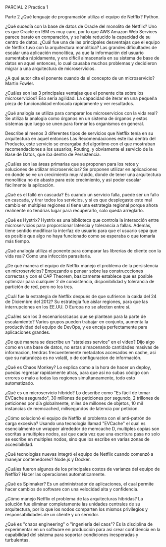 PARCIAL 2 Practica 1

Parte 2
¿Qué lenguaje de programación utiliza el equipo de Netflix?
    Python.

¿Qué sucedía con la base de datos de Oracle del monolito de Netflix?
    Uno es que Oracle en IBM es muy caro, por lo que AWS Amazon Web Services parece barato en comparación, y se había reducido la capacidad de su centro de datos.
¿Cuál fue una de las principales desventajas que el equipo de Netflix tuvo con la arquitectura monolítica?
    Las grandes dificultades de escalar una aplicación monolitica, ya que la información del usuario aumentaba rápidamente, y era dificil almacenarla en su
    sistema de base de datos en aquel entonces, lo cual causaba muchos problemas y decidieron migrar a una arquitectura de microservicios.

¿A qué autor cita el ponente cuando da el concepto de un microservicio?
    Martin Fowler.

¿Cuáles son las 3 principales ventajas que el ponente cita sobre los microservicios?
    Eso sería agilidad. La capacidad de iterar en una pequeña pieza de funcionalidad enfocada rápidamente y ver resultados.

¿Qué analogía se utiliza para comparar los microservicios con la vida real?
    Se utiliza la analogia como órganos en un sistema de órganos y estos sistemas que luego se unen para formar los organismos en general.

Describe al menos 3 diferentes tipos de servicios que Netflix tenía en su arquitectura en aquel entonces
    Las Recomendaciones este iba dentro del Producto, este servicio se encargaba del algoritmo con el que mostraban recomendaciones a los usuarios, Routing, y obviamente el servicio de la Base de Datos, que iba dentro de Persistencia.

¿Cuáles son las áreas primarias que se proponen para los retos y soluciones de utilizar microservicios?
    Se proponen utilizar en aplicaciones en donde se ve un crecimiento muy rápido, donde de tener una arquitectura monolitica no de abasto para este crecimiento, y asi poder escalar fácilmente la aplicación.
    
¿Qué es el falló en cascada?
    Es cuando un servicio falla, puede ser un fallo en cascada, y tirar todos los servicios, y si es que desplegaste este mal cambio en multiples regiones si tiene una estrategia regional porque ahora realmente no tendrías lugar para recuperarlo, solo queda arreglarlo.

¿Qué es Hystrix?
    Hystrix es una biblioteca que controla la interacción entre microservicios para proporcionar latencia y tolerancia a fallas. Además, tiene sentido modificar la interfaz de usuario para que el usuario sepa que es posible que algo no haya funcionado como se esperaba o que tomaría más tiempo.

¿Qué analogía utiliza el ponente para comparar las librerias de cliente con la vida real?
    Como una infección parasitaria.

¿De qué manera el equipo de Netflix manejo el problema de la persistencia en microservicios?
    Empezando a pensar sobre las construccciones correctas y con el CAP Theorem, basicamente establece que es posible optimizar para cualquier 2 de consistencia, disponibilidad y tolerancia de partición de red, pero no los tres.

¿Cuál fue la estrategia de Netflix después de que sufrieron la caída del 24 de Diciembre del 2012?
    Su estrategia fue aislar regiones, para que las interrupciones en los EE.UU. O Europa no se afecten entre sí.

¿Cuáles son los 3 escenarios/casos que se plantean para la parte de escalamiento?
    Varios grupos pueden trabajar en conjunto, aumenta la productividad del equipo de DevOps, y es encaja perfectamente para aplicaciones grandes.

¿De qué manera se describe un "stateless service" en el video?
    Dijo algo como en una base de datos, no estas almacenando cantidades masivas de informacion, tendras frecuentemente metadatos accesados en cache, asi que su naturaleza es no volatil, o de configuracion de información.

¿Qué es Chaos Monkey?
    Lo explica como a la hora de hacer un deploy, puedas regresar rapidamente atras, para que así no subas código con errores o malo a todas las regiones simultaneamente, todo esto automatizado.

¿Qué es un microservicio híbrido?
    Lo describe como "Es fácil de tomar EVCache asegurado", 30 millones de peticiones por segundo, 2 trillones de peticiones por día globalmente, miles de millones de objetos, 10 mil instancias de memcached, milisegundos de latencia por peticion.

¿Cómo solucionó el equipo de Netflix el problema con el anti-patrón de carga excesiva?
    Usando una tecnología llamad "EVCache" el cual es esencialmente un wrapper alrededor de memcache D, multiples copias son escritas a multiples nodos, asi que cada vez que una escritura pasa no solo se escribe en multiples nodos, sino que los escribe en varias zonas de accesibilidad.

¿Qué tecnologías nuevas integró el equipo de Netflix cuando comenzó a manejar contenedores?
    Node.js y Docker.

¿Cuáles fueron algunos de los principales costos de varianza del equipo de Netflix?
    Hacer las operaciones automaticamente.

¿Qué es Spinnaker?
    Es un administrador de aplicaciones, el cual permite hacer cambios de software con una velocidad alta y confidencia.

¿Cómo manejo Netflix el problema de las arquitecturas híbridas?
    La solución fue eliminar completamente las unidades centrales de su arquitectura, por lo que los nodos comparten los mismos privilegios y responsabilidades de un cliente y un servidor.

¿Qué es "chaos engineering" o "ingeniería del caos"?
    Es la disciplina de experimentar en un software en producción para asi crear confidencia en la capabilidad del sistema para soportar condiciones inesperadas y turbulentas.